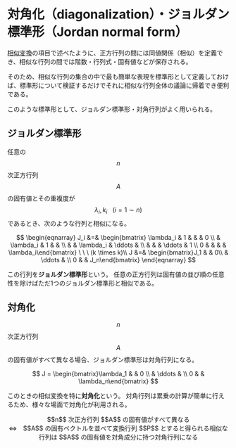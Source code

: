 # 対角化（diagonalization）・ジョルダン標準形（Jordan normal form）

[相似変換](similarity_transformation.md)の項目で述べたように、正方行列の間には同値関係（相似）を定義でき、相似な行列の間では階数・行列式・固有値などが保存される。

そのため、相似な行列の集合の中で最も簡単な表現を標準形として定義しておけば、標準形について検証するだけでそれに相似な行列全体の議論に帰着でき便利である。

このような標準形として、ジョルダン標準形・対角行列がよく用いられる。

## ジョルダン標準形

任意の $$n$$ 次正方行列 $$A$$ の固有値とその重複度が $$\lambda_i, k_i \ \ \ (i=1 \sim n)$$ であるとき、次のような行列と相似になる。

$$
\begin{eqnarray}
J_i &=& \begin{bmatrix} \lambda_i & 1 & & & 0 \\ & \lambda_i & 1 & & \\ & & \lambda_i & \ddots & \\ & & & \ddots & 1 \\ 0 & & & & \lambda_i\end{bmatrix} \ \ \ (k \times k)\\
J &=& \begin{bmatrix}J_1 & & 0\\ & \ddots & \\ 0 & & J_n\end{bmatrix}
\end{eqnarray}
$$

この行列を**ジョルダン標準形**という。
任意の正方行列は固有値の並び順の任意性を除けばただ1つのジョルダン標準形と相似である。

## 対角化

$$n$$ 次正方行列 $$A$$ の固有値がすべて異なる場合、ジョルダン標準形は対角行列になる。

$$
J = \begin{bmatrix}\lambda_1 & & 0 \\ & \ddots & \\ 0 & & \lambda_n\end{bmatrix}
$$

このときの相似変換を特に**対角化**という。
対角行列は累乗の計算が簡単に行えるため、様々な場面で対角化が利用される。

<center>
$$n$$ 次正方行列 $$A$$ の固有値がすべて異なる<br>⇔　$$A$$ の固有ベクトルを並べて変換行列 $$P$$ とすると得られる相似な行列は $$A$$ の固有値を対角成分に持つ対角行列になる
</center>
